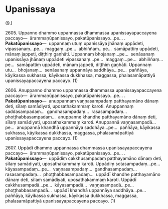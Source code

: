 # Upanissaya

(9.)

2605\. Uppanno dhammo uppannassa dhammassa upanissayapaccayena paccayo—  ārammaṇūpanissayo, pakatūpanissayo…pe… . **Pakatūpanissayo**—  uppannaṃ utuṃ upanissāya jhānaṃ uppādeti, vipassanaṃ…pe…  maggaṃ…pe…  abhiññaṃ…pe…  samāpattiṃ uppādeti, mānaṃ jappeti, diṭṭhiṃ gaṇhāti. Uppannaṃ bhojanaṃ…pe…  senāsanaṃ upanissāya jhānaṃ uppādeti vipassanaṃ…pe…  maggaṃ…pe…  abhiññaṃ…pe…  samāpattiṃ uppādeti, mānaṃ jappeti, diṭṭhiṃ gaṇhāti. Uppannaṃ utu…  bhojanaṃ…  senāsanaṃ uppannāya saddhāya…pe…  paññāya, kāyikassa sukhassa, kāyikassa dukkhassa, maggassa, phalasamāpattiyā upanissayapaccayena paccayo. (1)

2606\. Anuppanno dhammo uppannassa dhammassa upanissayapaccayena paccayo—  ārammaṇūpanissayo, pakatūpanissayo…pe… . **Pakatūpanissayo**—  anuppannaṃ vaṇṇasampadaṃ patthayamāno dānaṃ deti, sīlaṃ samādiyati, uposathakammaṃ karoti. Anuppannaṃ saddasampadaṃ…  gandhasampadaṃ…  rasasampadaṃ…  phoṭṭhabbasampadaṃ…  anuppanne khandhe patthayamāno dānaṃ deti, sīlaṃ samādiyati, uposathakammaṃ karoti. Anuppannā vaṇṇasampadā…pe…  anuppannā khandhā uppannāya saddhāya…pe…  paññāya, kāyikassa sukhassa, kāyikassa dukkhassa, maggassa, phalasamāpattiyā upanissayapaccayena paccayo. (1)

2607\. Uppādī dhammo uppannassa dhammassa upanissayapaccayena paccayo—  ārammaṇūpanissayo, pakatūpanissayo…pe… . **Pakatūpanissayo**—  uppādiṃ cakkhusampadaṃ patthayamāno dānaṃ deti, sīlaṃ samādiyati, uposathakammaṃ karoti. Uppādiṃ sotasampadaṃ…pe…  kāyasampadaṃ…pe…  vaṇṇasampadaṃ…  gandhasampadaṃ…  rasasampadaṃ…  phoṭṭhabbasampadaṃ…  uppādī khandhe patthayamāno dānaṃ deti, sīlaṃ samādiyati, uposathakammaṃ karoti. Uppādī cakkhusampadā…pe…  kāyasampadā…  vaṇṇasampadā…pe…  phoṭṭhabbasampadā…  uppādī khandhā uppannāya saddhāya…pe…  paññāya, kāyikassa sukhassa, kāyikassa dukkhassa, maggassa, phalasamāpattiyā upanissayapaccayena paccayo. (1)

